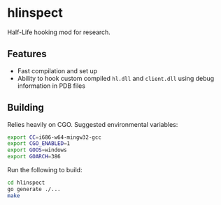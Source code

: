 # hlinspect

Half-Life hooking mod for research.

## Features

- Fast compilation and set up
- Ability to hook custom compiled `hl.dll` and `client.dll` using debug information in PDB files

## Building

Relies heavily on CGO. Suggested environmental variables:

```bash
export CC=i686-w64-mingw32-gcc
export CGO_ENABLED=1
export GOOS=windows
export GOARCH=386
```

Run the following to build:

```bash
cd hlinspect
go generate ./...
make
```
